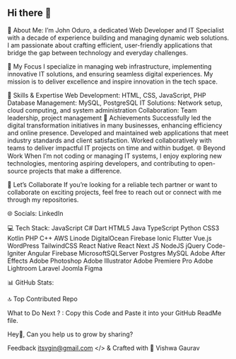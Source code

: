 ## Hi there 👋

<!--
**devoduro/devoduro** is a ✨ _special_ ✨ repository because its `README.md` (this file) appears on your GitHub profile.

Here are some ideas to get you started:

- 🔭 I’m currently working on ...
- 🌱 I’m currently learning ...
- 👯 I’m looking to collaborate on ...
- 🤔 I’m looking for help with ...
- 💬 Ask me about ...
- 📫 How to reach me: ...
- 😄 Pronouns: ...
- ⚡ Fun fact: ...
-->

💫 About Me:
I’m John Oduro, a dedicated Web Developer and IT Specialist with a decade of experience building and managing dynamic web solutions. I am passionate about crafting efficient, user-friendly applications that bridge the gap between technology and everyday challenges.

🚀 My Focus
I specialize in managing web infrastructure, implementing innovative IT solutions, and ensuring seamless digital experiences. My mission is to deliver excellence and inspire innovation in the tech space.

🌟 Skills & Expertise
Web Development: HTML, CSS, JavaScript, PHP
Database Management: MySQL, PostgreSQL
IT Solutions: Network setup, cloud computing, and system administration
Collaboration: Team leadership, project management
🎯 Achievements
Successfully led the digital transformation initiatives in many businesses, enhancing efficiency and online presence.
Developed and maintained web applications that meet industry standards and client satisfaction.
Worked collaboratively with teams to deliver impactful IT projects on time and within budget.
🌐 Beyond Work
When I’m not coding or managing IT systems, I enjoy exploring new technologies, mentoring aspiring developers, and contributing to open-source projects that make a difference.

💬 Let’s Collaborate
If you’re looking for a reliable tech partner or want to collaborate on exciting projects, feel free to reach out or connect with me through my repositories.

🌐 Socials:
LinkedIn

💻 Tech Stack:
JavaScript C# Dart HTML5 Java TypeScript Python CSS3 Kotlin PHP C++ AWS Linode DigitalOcean Firebase Ionic Flutter Vue.js WordPress TailwindCSS React Native React Next JS NodeJS jQuery Code-Igniter Angular Firebase MicrosoftSQLServer Postgres MySQL Adobe After Effects Adobe Photoshop Adobe Illustrator Adobe Premiere Pro Adobe Lightroom Laravel Joomla Figma

📊 GitHub Stats:






🔝 Top Contributed Repo




What to Do Next ? : 
Copy this Code and Paste it into your GitHub ReadMe file.


Hey👋, Can you help us to grow by sharing?

Feedback
itsvgin@gmail.com
</> & Crafted with 💛 Vishwa Gaurav
